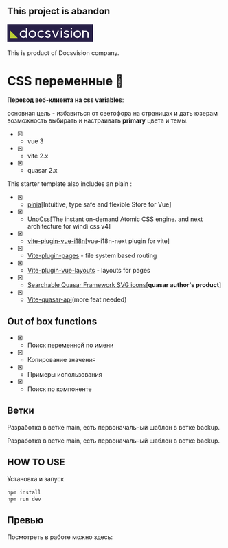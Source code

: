 ## This project is abandon

<img src="src/assets/img/logo1.png"  width="200px">

This is product of Docsvision company.

# CSS переменные 🌹

**Перевод веб-клиента на css variables**:

основная цель - избавиться от светофора на страницах и дать юзерам возможность выбирать и настраивать **primary** цвета и темы.

- [x] - vue 3
- [x] - vite 2.x
- [x] - quasar 2.x

This starter template also includes an plain :

- [x] - [pinia](https://github.com/vuejs/pinia)[Intuitive, type safe and flexible Store for Vue]
- [x] - [UnoCss](https://github.com/antfu/unocss)[The instant on-demand Atomic CSS engine. and next architecture for windi css v4]
- [x] - [vite-plugin-vue-i18n](https://github.com/intlify/bundle-tools/tree/main/packages/vite-plugin-vue-i18n)[vue-i18n-next plugin for vite]
- [x] - [Vite-plugin-pages](https://github.com/hannoeru/vite-plugin-pages) - file system based routing
- [x] - [Vite-plugin-vue-layouts](https://github.com/JohnCampionJr/vite-plugin-vue-layouts) - layouts for pages
- [x] - [Searchable Quasar Framework SVG icons](https://github.com/hawkeye64/iconexplorer.app)[**quasar author's product**]
- [x] - [Vite-quasar-api](https://github.com/fyeeme/vite-quasar-api)(more feat needed)

## Out of box functions

- [x] - Поиск переменной по имени
- [x] - Копирование значения
- [x] - Примеры использования
- [x] - Поиск по компоненте

## Ветки

Разработка в ветке main, есть первоначальный шаблон в ветке backup.

Разработка в ветке main, есть первоначальный шаблон в ветке backup.

## HOW TO USE

Установка и запуск

```shell
npm install
npm run dev
```

## Превью

Посмотреть в работе можно здесь:
